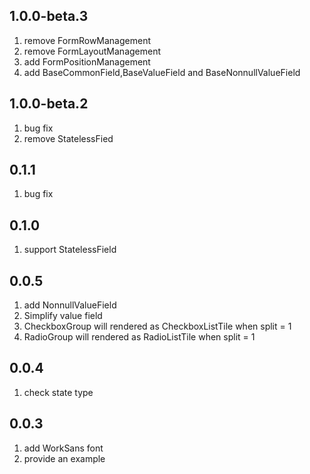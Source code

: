 ## 1.0.0-beta.3

1. remove FormRowManagement
2. remove FormLayoutManagement
3. add FormPositionManagement
4. add BaseCommonField,BaseValueField and BaseNonnullValueField

## 1.0.0-beta.2

1. bug fix
2. remove StatelessFied

## 0.1.1

1. bug fix

## 0.1.0

1. support StatelessField

## 0.0.5

1. add NonnullValueField
2. Simplify value field
3. CheckboxGroup will rendered as CheckboxListTile when split = 1
4. RadioGroup will rendered as RadioListTile when split = 1

## 0.0.4 

1. check state type

## 0.0.3

1. add WorkSans font
2. provide an example